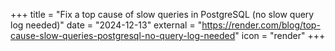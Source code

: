 +++
title = "Fix a top cause of slow queries in PostgreSQL (no slow query log needed)"
date = "2024-12-13"
external = "https://render.com/blog/top-cause-slow-queries-postgresql-no-query-log-needed"
icon = "render"
+++
